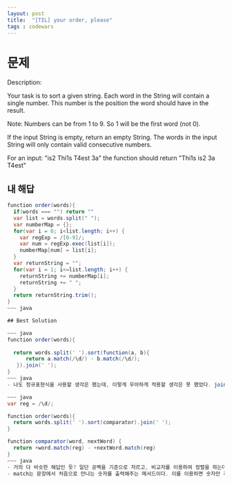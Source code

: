 ```yaml
---
layout: post
title:  "[TIL] your order, please"
tags : codewars
---
```

# 문제
Description:

Your task is to sort a given string. Each word in the String will contain a single number. This number is the position the word should have in the result.

Note: Numbers can be from 1 to 9. So 1 will be the first word (not 0).

If the input String is empty, return an empty String. The words in the input String will only contain valid consecutive numbers.

For an input: "is2 Thi1s T4est 3a" the function should return "Thi1s is2 3a T4est"

## 내 해답

~~~ java
function order(words){
  if(words === "") return ""
  var list = words.split(" ");
  var numberMap = {};
  for(var i = 0; i<list.length; i++) {
    var regExp = /[0-9]/;
    var num = regExp.exec(list[i]);
    numberMap[num] = list[i];
  }
  var returnString = "";
  for(var i = 1; i<=list.length; i++) {
    returnString += numberMap[i];
    returnString += " ";
  }
  return returnString.trim();
}
~~~ java

## Best Solution

~~~ java
function order(words){
  
  return words.split(' ').sort(function(a, b){
      return a.match(/\d/) - b.match(/\d/);
   }).join(' ');
}   
~~~ java
- 나도 정규표현식을 사용할 생각은 했는데, 이렇게 우아하게 적용할 생각은 못 했었다. join을 활용할 수도 있었을 테고...궂이 문자열 뒤에 +=를 한 다음에 trim()을 사용할 필요는 없었을 거 같다.

~~~ java
var reg = /\d/;

function order(words){
  return words.split(' ').sort(comparator).join(' ');
}

function comparator(word, nextWord) {
  return +word.match(reg) - +nextWord.match(reg)
}
~~~ java
- 거의 다 비슷한 해답인 듯? 일단 공백을 기준으로 자르고, 비교자를 이용하여 정렬을 하는데 대상은 숫자를 기준으로 sort. 그 후에 join을 이용하여 붙인다.
- match는 문장에서 처음으로 만나는 숫자를 출력해주는 메서드이다. 이를 이용하면 숫자만 추려내서 그 숫자대로 정렬을 할 수 있다.